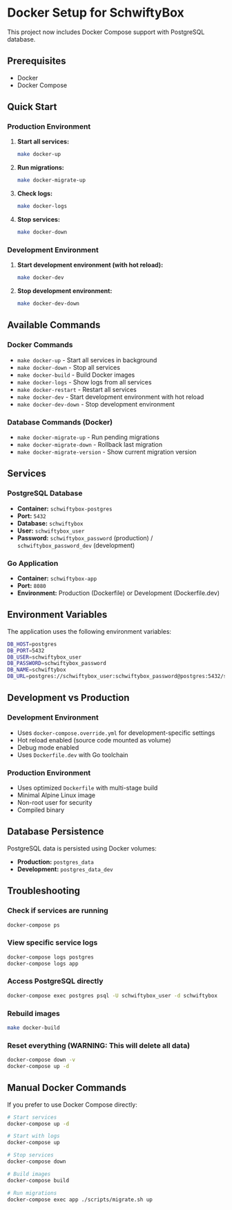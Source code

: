 # Docker Setup for SchwiftyBox

This project now includes Docker Compose support with PostgreSQL database.

## Prerequisites

- Docker
- Docker Compose

## Quick Start

### Production Environment

1. **Start all services:**
   ```bash
   make docker-up
   ```

2. **Run migrations:**
   ```bash
   make docker-migrate-up
   ```

3. **Check logs:**
   ```bash
   make docker-logs
   ```

4. **Stop services:**
   ```bash
   make docker-down
   ```

### Development Environment

1. **Start development environment (with hot reload):**
   ```bash
   make docker-dev
   ```

2. **Stop development environment:**
   ```bash
   make docker-dev-down
   ```

## Available Commands

### Docker Commands
- `make docker-up` - Start all services in background
- `make docker-down` - Stop all services
- `make docker-build` - Build Docker images
- `make docker-logs` - Show logs from all services
- `make docker-restart` - Restart all services
- `make docker-dev` - Start development environment with hot reload
- `make docker-dev-down` - Stop development environment

### Database Commands (Docker)
- `make docker-migrate-up` - Run pending migrations
- `make docker-migrate-down` - Rollback last migration
- `make docker-migrate-version` - Show current migration version

## Services

### PostgreSQL Database
- **Container:** `schwiftybox-postgres`
- **Port:** `5432`
- **Database:** `schwiftybox`
- **User:** `schwiftybox_user`
- **Password:** `schwiftybox_password` (production) / `schwiftybox_password_dev` (development)

### Go Application
- **Container:** `schwiftybox-app`
- **Port:** `8080`
- **Environment:** Production (Dockerfile) or Development (Dockerfile.dev)

## Environment Variables

The application uses the following environment variables:

```bash
DB_HOST=postgres
DB_PORT=5432
DB_USER=schwiftybox_user
DB_PASSWORD=schwiftybox_password
DB_NAME=schwiftybox
DB_URL=postgres://schwiftybox_user:schwiftybox_password@postgres:5432/schwiftybox?sslmode=disable
```

## Development vs Production

### Development Environment
- Uses `docker-compose.override.yml` for development-specific settings
- Hot reload enabled (source code mounted as volume)
- Debug mode enabled
- Uses `Dockerfile.dev` with Go toolchain

### Production Environment
- Uses optimized `Dockerfile` with multi-stage build
- Minimal Alpine Linux image
- Non-root user for security
- Compiled binary

## Database Persistence

PostgreSQL data is persisted using Docker volumes:
- **Production:** `postgres_data`
- **Development:** `postgres_data_dev`

## Troubleshooting

### Check if services are running
```bash
docker-compose ps
```

### View specific service logs
```bash
docker-compose logs postgres
docker-compose logs app
```

### Access PostgreSQL directly
```bash
docker-compose exec postgres psql -U schwiftybox_user -d schwiftybox
```

### Rebuild images
```bash
make docker-build
```

### Reset everything (WARNING: This will delete all data)
```bash
docker-compose down -v
docker-compose up -d
```

## Manual Docker Commands

If you prefer to use Docker Compose directly:

```bash
# Start services
docker-compose up -d

# Start with logs
docker-compose up

# Stop services
docker-compose down

# Build images
docker-compose build

# Run migrations
docker-compose exec app ./scripts/migrate.sh up
```
